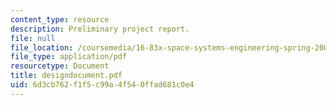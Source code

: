```yaml
---
content_type: resource
description: Preliminary project report.
file: null
file_location: /coursemedia/16-83x-space-systems-engineering-spring-2002-spring-2003/6d3cb762f1f5c99a4f540ffad681c0e4_designdocument.pdf
file_type: application/pdf
resourcetype: Document
title: designdocument.pdf
uid: 6d3cb762-f1f5-c99a-4f54-0ffad681c0e4
---
```

